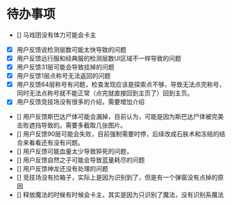 # 待办事项

- [] 马戏团没有体力可能会卡主
- [x] 用户反馈说检测层数可能太快导致的问题
- [x] 用户反馈远行服和经典服的检测层数UI区域不一样导致的问题
- [x] 用户反馈31层可能会导致挂掉的问题
- [x] 用户反馈1层点称号无法返回的问题
- [X] 用户反馈64层称号有问题，检查发现应该是探索点不够，导致无法点完称号，同时无法点称号就不能正常（点完就直接回到主页了）回到主页。
- [X] 用户反馈竞技场没有很多的介绍，需要增加介绍
- [] 用户反馈斯巴达尸体可能会漏掉，目前认为，可能是因为斯巴达尸体被完美击败遮挡导致的。需要多截取几张图片。
- [] 用户反馈90层可能会失败，目前强制需要时停，后续改成石肤术和冻结的结合来看看还有没有问题。
- [] 用户反馈可能血量太少导致猝死的问题，
- [] 用户反馈自然之子可能会导致蓝量耗尽的问题
- [] 用户反馈神龙还没有处理的问题
- [] 竞技场没有捡箱子，实际上是因为识别到了，但是有一个弹窗没有点掉的原因
- [] 释放魔法的时候有时候会卡主，其实是因为只识别了魔法，没有识别系魔法
